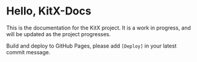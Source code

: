 # Hello, KitX-Docs

This is the documentation for the KitX project. It is a work in progress, and will be updated as the project progresses.

Build and deploy to GitHub Pages, please add `[Deploy]` in your latest commit message.

